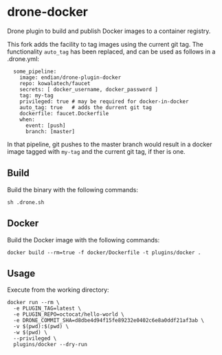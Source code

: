 # drone-docker

Drone plugin to build and publish Docker images to a container registry.

This fork adds the facility to tag images using the current git tag. The functionality `auto_tag` has been replaced, and can be used as follows in a .drone.yml:

```
  some_pipeline:
    image: endian/drone-plugin-docker
    repo: kowalatech/faucet
    secrets: [ docker_username, docker_password ]
    tag: my-tag
    privileged: true # may be required for docker-in-docker
    auto_tag: true   # adds the durrent git tag
    dockerfile: faucet.Dockerfile
    when:
      event: [push]
      branch: [master]
```

In that pipeline, git pushes to the master branch would result in a docker image tagged with `my-tag` and the current git tag, if ther is one.

## Build

Build the binary with the following commands:

```
sh .drone.sh
```

## Docker

Build the Docker image with the following commands:

```
docker build --rm=true -f docker/Dockerfile -t plugins/docker .
```

## Usage

Execute from the working directory:

```
docker run --rm \
  -e PLUGIN_TAG=latest \
  -e PLUGIN_REPO=octocat/hello-world \
  -e DRONE_COMMIT_SHA=d8dbe4d94f15fe89232e0402c6e8a0ddf21af3ab \
  -v $(pwd):$(pwd) \
  -w $(pwd) \
  --privileged \
  plugins/docker --dry-run
```
